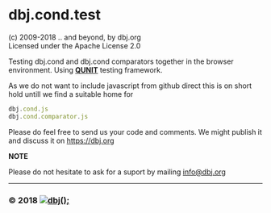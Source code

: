 ﻿# dbj.cond.test


(c) 2009-2018 .. and beyond, by dbj.org  
 Licensed under the Apache License 2.0 

Testing dbj.cond and dbj.cond comparators together in the browser environment.
Using <a href="https://qunitjs.com" target="_blank">**QUNIT**</a> testing framework.

As we do not want to include javascript from github direct this is on short hold 
untill we find a suitable home for 

```javascript
dbj.cond.js
dbj.cond.comparator.js
```

Please do feel free to send us your code and comments. 
We might publish it and discuss it on https://dbj.org

**NOTE**  
 
Please do not hesitate to ask for a suport by mailing <a href="mailto:info@dbj.org" target="_blank">info@dbj.org</a>

---------------------------------------------------------------------  
### &copy; 2018 [![dbj();](http://dbj.org/wp-content/uploads/2015/12/cropped-dbj-icon-e1486129719897.jpg)](http://www.dbj.org "dbj")  
